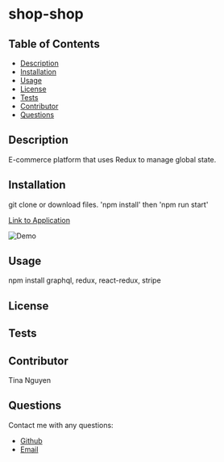 
# shop-shop
## Table of Contents
* [Description](#description)
* [Installation](#installation)
* [Usage](#Usage)
* [License](#License)
* [Tests](#Tests)
* [Contributor](#Contributor)
* [Questions](#Questions)

## Description 
E-commerce platform that uses Redux to manage global state.

## Installation
git clone or download files. 'npm install' then 'npm run start'

[Link to Application](https://tina-shop-shop.herokuapp.com/)

![Demo](https://github.com/ohwhytina/shop-shop/blob/main/img/Shop-Shop.gif?raw=true)

## Usage
npm install graphql, redux, react-redux, stripe

## License


## Tests


## Contributor
Tina Nguyen

## Questions 
Contact me with any questions: 
* [Github](https://github.com/ohwhytina)
* [Email](mailto:nguyentinaca@yahoo.com)
